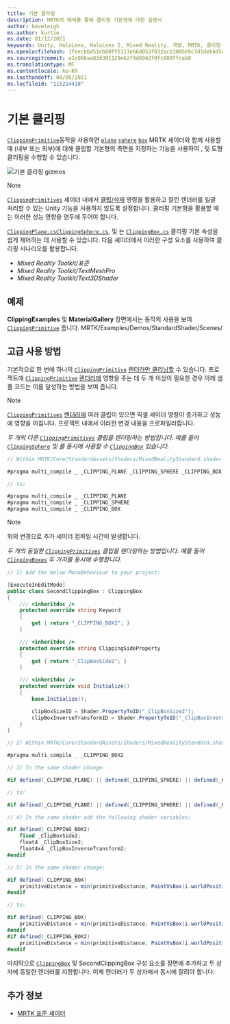 ```yaml
---
title: 기본 클리핑
description: MRTK의 예제를 통해 클리핑 기본형에 대한 설명서
author: keveleigh
ms.author: kurtie
ms.date: 01/12/2021
keywords: Unity, HoloLens, HoloLens 2, Mixed Reality, 개발, MRTK, 클리핑 기본형,
ms.openlocfilehash: 1feecbbd51eb80ff6113e66d053f032acb3005b9c7d1debbd5dfd46da0925798
ms.sourcegitcommit: a1c086aa83d381129e62f9d8942f0fc889ffcab0
ms.translationtype: MT
ms.contentlocale: ko-KR
ms.lasthandoff: 08/05/2021
ms.locfileid: "115214418"
---
```

# <a name="clipping-primitive"></a>기본 클리핑

[`ClippingPrimitive`](xref:Microsoft.MixedReality.Toolkit.Utilities.ClippingPrimitive)동작을 사용하면 [`plane`](xref:Microsoft.MixedReality.Toolkit.Utilities.ClippingPlane) [`sphere`](xref:Microsoft.MixedReality.Toolkit.Utilities.ClippingSphere) [`box`](xref:Microsoft.MixedReality.Toolkit.Utilities.ClippingBox) MRTK 셰이더와 함께 사용할 때 (내부 또는 외부)에 대해 클립할 기본형의 측면을 지정하는 기능을 사용하여 , 및 도형 클리핑을 수행할 수 있습니다.

![기본 클리핑 gizmos](../images/mrtk-standard-shader/MRTK_PrimitiveClippingGizmos.gif)

> [!NOTE]
> [`ClippingPrimitives`](xref:Microsoft.MixedReality.Toolkit.Utilities.ClippingPrimitive) 셰이더 내에서 [클립/삭제](https://developer.download.nvidia.com/cg/clip.html) 명령을 활용하고 잘린 렌더러를 일괄 처리할 수 있는 Unity 기능을 사용하지 않도록 설정합니다. 클리핑 기본형을 활용할 때는 이러한 성능 영향을 염두에 두어야 합니다.

[`ClippingPlane.cs`](xref:Microsoft.MixedReality.Toolkit.Utilities.ClippingPlane)[`ClippingSphere.cs`](xref:Microsoft.MixedReality.Toolkit.Utilities.ClippingSphere), 및 는 [`ClippingBox.cs`](xref:Microsoft.MixedReality.Toolkit.Utilities.ClippingBox) 클리핑 기본 속성을 쉽게 제어하는 데 사용할 수 있습니다. 다음 셰이더에서 이러한 구성 요소를 사용하여 클리핑 시나리오를 활용합니다.

- *Mixed Reality Toolkit/표준*
- *Mixed Reality Toolkit/TextMeshPro*
- *Mixed Reality Toolkit/Text3DShader*

## <a name="examples"></a>예제

**ClippingExamples** 및 **MaterialGallery** 장면에서는 동작의 사용을 보여 [`ClippingPrimitive`](xref:Microsoft.MixedReality.Toolkit.Utilities.ClippingPrimitive) 줍니다. MRTK/Examples/Demos/StandardShader/Scenes/

## <a name="advanced-usage"></a>고급 사용 방법

기본적으로 한 번에 하나의 [`ClippingPrimitive`](xref:Microsoft.MixedReality.Toolkit.Utilities.ClippingPrimitive) [렌더러만 클리닝할](https://docs.unity3d.com/ScriptReference/Renderer.html) 수 있습니다. 프로젝트에 [`ClippingPrimitive`](xref:Microsoft.MixedReality.Toolkit.Utilities.ClippingPrimitive) [렌더러에](https://docs.unity3d.com/ScriptReference/Renderer.html)  영향을 주는 데 두 개 이상이 필요한 경우 아래 샘플 코드는 이를 달성하는 방법을 보여 줍니다.

> [!NOTE]
> [`ClippingPrimitives`](xref:Microsoft.MixedReality.Toolkit.Utilities.ClippingPrimitive) [렌더러에](https://docs.unity3d.com/ScriptReference/Renderer.html) 여러 클립이 있으면 픽셀 셰이더 명령이 증가하고 성능에 영향을 미칩니다. 프로젝트 내에서 이러한 변경 내용을 프로파일러합니다.

*두 개의 다른 [`ClippingPrimitives`](xref:Microsoft.MixedReality.Toolkit.Utilities.ClippingPrimitive) 클립을 렌더링하는 방법입니다. 예를 들어 [`ClippingSphere`](xref:Microsoft.MixedReality.Toolkit.Utilities.ClippingSphere) 및 를 동시에 사용할 수 [`ClippingBox`](xref:Microsoft.MixedReality.Toolkit.Utilities.ClippingBox) 있습니다.*

```C#
// Within MRTK/Core/StandardAssets/Shaders/MixedRealityStandard.shader (or another MRTK shader) change:

#pragma multi_compile _ _CLIPPING_PLANE _CLIPPING_SPHERE _CLIPPING_BOX

// to:

#pragma multi_compile _ _CLIPPING_PLANE
#pragma multi_compile _ _CLIPPING_SPHERE
#pragma multi_compile _ _CLIPPING_BOX
```

> [!NOTE]
> 위의 변경으로 추가 셰이더 컴파일 시간이 발생합니다.

*두 개의 동일한 [`ClippingPrimitives`](xref:Microsoft.MixedReality.Toolkit.Utilities.ClippingPrimitive) 클립을 렌더링하는 방법입니다. 예를 들어 [`ClippingBoxes`](xref:Microsoft.MixedReality.Toolkit.Utilities.ClippingBox) 두 가지를 동시에 수행합니다.*

```C#
// 1) Add the below MonoBehaviour to your project:

[ExecuteInEditMode]
public class SecondClippingBox : ClippingBox
{
    /// <inheritdoc />
    protected override string Keyword
    {
        get { return "_CLIPPING_BOX2"; }
    }

    /// <inheritdoc />
    protected override string ClippingSideProperty
    {
        get { return "_ClipBoxSide2"; }
    }

    /// <inheritdoc />
    protected override void Initialize()
    {
        base.Initialize();

        clipBoxSizeID = Shader.PropertyToID("_ClipBoxSize2");
        clipBoxInverseTransformID = Shader.PropertyToID("_ClipBoxInverseTransform2");
    }
}

// 2) Within MRTK/Core/StandardAssets/Shaders/MixedRealityStandard.shader (or another MRTK shader) add the following multi_compile pragma:

#pragma multi_compile _ _CLIPPING_BOX2

// 3) In the same shader change:

#if defined(_CLIPPING_PLANE) || defined(_CLIPPING_SPHERE) || defined(_CLIPPING_BOX)

// to:

#if defined(_CLIPPING_PLANE) || defined(_CLIPPING_SPHERE) || defined(_CLIPPING_BOX) || defined(_CLIPPING_BOX2)

// 4) In the same shader add the following shader variables:

#if defined(_CLIPPING_BOX2)
    fixed _ClipBoxSide2;
    float4 _ClipBoxSize2;
    float4x4 _ClipBoxInverseTransform2;
#endif

// 5) In the same shader change:

#if defined(_CLIPPING_BOX)
    primitiveDistance = min(primitiveDistance, PointVsBox(i.worldPosition.xyz, _ClipBoxSize.xyz, _ClipBoxInverseTransform) * _ClipBoxSide);
#endif

// to:

#if defined(_CLIPPING_BOX)
    primitiveDistance = min(primitiveDistance, PointVsBox(i.worldPosition.xyz, _ClipBoxSize.xyz, _ClipBoxInverseTransform) * _ClipBoxSide);
#endif
#if defined(_CLIPPING_BOX2)
    primitiveDistance = min(primitiveDistance, PointVsBox(i.worldPosition.xyz, _ClipBoxSize2.xyz, _ClipBoxInverseTransform2) * _ClipBoxSide2);
#endif
```

마지막으로 [`ClippingBox`](xref:Microsoft.MixedReality.Toolkit.Utilities.ClippingBox) 및 SecondClippingBox 구성 요소를 장면에 추가하고 두 상자에 동일한 렌더러를 지정합니다. 이제 렌더러가 두 상자에서 동시에 잘려야 합니다.

## <a name="see-also"></a>추가 정보

- [MRTK 표준 셰이더](mrtk-standard-shader.md)
